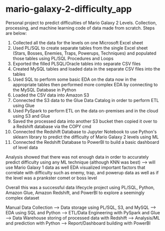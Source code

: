 # mario-galaxy-2-difficulty_app
Personal project to predict difficulties of Mario Galaxy 2 Levels. Collection, processing, and machine learning code of data made from scratch. Steps are below:

1. Collected all the data for the levels on one Microsoft Excel sheet
2. Used PL/SQL to create separate tables from the single Excel sheet (Stars, Bosses, Enemies, Traps, Powerups, Techniques) and populated those tables using PL/SQL Procedures and Loops
3. Exported the filled PLSQL/Oracle tables into separate CSV files
4. Created MySQL tables and loaded data in the separate CSV files into the tables
5. Used SQL to perform some basic EDA on the data now in the appropriate tables then performed more complex EDA by connecting to the MySQL Database in Python
6. Loaded the CSV data into Amazon S3
7. Connected the S3 data to the Glue Data Catalog in order to perform ETL using Glue
8. Used PySpark to perform ETL on the data on-premises and in the cloud using S3 and Glue
9. Saved the processed data into another S3 bucket then copied it over to a Redshift database via the COPY cmd
10. Connected the Redshift Database to Jupyter Notebook to use Python's sklearn library to predict the difficulty of Mario Galaxy 2 levels using ML
11. Connected the Redshift Database to PowerBI to build a basic dashboard of level data

Analysis showed that there was not enough data in order to accurately predict difficulty using any ML technique (although KNN was best) --> will use Mario Galaxy 1 data as well
EDA visualized important factors that correlate with difficulty such as enemy, trap, and powerup data as well as if the level was a prankster comet or boss level

Overall this was a successful data lifecycle project using PL/SQL, Python, Amazon Glue, Amazon Redshift, and PowerBI to explore a seemingly complex dataset

Manual Data Collection --> Data storage using PL/SQL, S3, and MySQL --> EDA using SQL and Python --> ETL/Data Engineering with PySpark and Glue --> Data Warehouse storing of processed data with Redshift --> Analysis/ML and prediction with Python --> Report/Dashboard building with PowerBI
